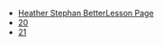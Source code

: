  * [Heather Stephan BetterLesson Page](https://betterlesson.com/user/76246/44920/102888/heather-stephan/curriculum)
 * [20](20.html)
 * [21](21.html)

